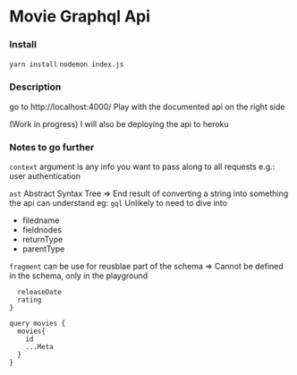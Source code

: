 # Movie Graphql Api

### Install
`yarn install`
`nodemon index.js`

### Description
go to http://localhost:4000/
Play with the documented api on the right side

(Work in progress) I will also be deploying the api to heroku

### Notes to go further
`context` argument is any info you want to pass along to all requests
e.g.: user authentication

`ast` Abstract Syntax Tree
=> End result of converting a string into something the api can understand eg: `gql`
Unlikely to need to dive into
* filedname
* fieldnodes
* returnType
* parentType

`fragment` can be use for reusblae part of the schema
=> Cannot be defined in the schema, only in the playground
```fragment Meta on Movie {
  releaseDate
  rating
}

query movies {
  movies{
    id
    ...Meta
  }
}
```